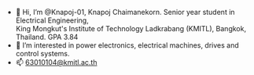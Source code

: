 - 👋 Hi, I’m @Knapoj-01, Knapoj Chaimanekorn. Senior year student in Electrical Engineering,  
King Mongkut's Institute of Technology Ladkrabang (KMITL), Bangkok, Thailand. GPA 3.84
- 🌱 I’m interested in power electronics, electrical machines, drives and control systems.
- 📫 63010104@kmitl.ac.th

<!---
Knapoj-01/Knapoj-01 is a ✨ special ✨ repository because its `README.md` (this file) appears on your GitHub profile.
You can click the Preview link to take a look at your changes.
--->
